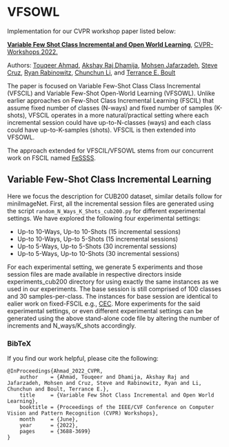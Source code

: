 # VFSOWL

Implementation for our CVPR workshop paper listed below:  

**[Variable Few Shot Class Incremental and Open World Learning](https://openaccess.thecvf.com/content/CVPR2022W/CLVision/html/Ahmad_Variable_Few_Shot_Class_Incremental_and_Open_World_Learning_CVPRW_2022_paper.html)**, [CVPR-Workshops 2022.](https://cvpr2022.thecvf.com/)

Authors: [Touqeer Ahmad](https://sites.google.com/site/touqeerahmadsite/Touqeer?authuser=0), [Akshay Raj Dhamija](https://akshay-raj-dhamija.github.io/), [Mohsen Jafarzadeh](http://www.mohsen-jafarzadeh.com/index.php), [Steve Cruz](https://scholar.google.com/citations?user=_zl-yoMAAAAJ&hl=en), [Ryan Rabinowitz](https://scholar.google.com/citations?hl=en&user=w-3eXsMAAAAJ), [Chunchun Li](https://scholar.google.com/citations?user=xPJiRT0AAAAJ&hl=en), and [Terrance E. Boult](https://vast.uccs.edu/~tboult/) 

The paper is focused on Variable Few-Shot Class Class Incremental (VFSCIL) and Variable Few-Shot Open-World Learning (VFSOWL). Unlike earlier approaches on Few-Shot Class Incremental Learning (FSCIL) that assume fixed number of classes (N-ways) and fixed number of samples (K-shots), VFSCIL operates in a more natural/practical setting where each incremental session could have up-to-N-classes (ways) and each class could have up-to-K-samples (shots). VFSCIL is then extended into VFSOWL.

The approach extended for VFSCIL/VFSOWL stems from our concurrent work on FSCIL named [FeSSSS](https://github.com/TouqeerAhmad/FeSSSS).

## Variable Few-Shot Class Incremental Learning
Here we focus the description for CUB200 dataset, similar details follow for miniImageNet. First, all the incremental session files are generated using the script ```random_N_Ways_K_Shots_cub200.py``` for different experimental settings. We have explored the following four experimental settings: 

* Up-to 10-Ways, Up-to 10-Shots (15 incremental sessions)
* Up-to 10-Ways, Up-to 5-Shots (15 incremental sessions)
* Up-to 5-Ways, Up-to 5-Shots (30 incremental sessions)
* Up-to 5-Ways, Up-to 10-Shots (30 incremental sessions)

For each experimental setting, we generate 5 experiments and those session files are made available in respective directors inside experiments_cub200 directory for using exactly the same instances as we used in our experiments. The base session is still comprised of 100 classes and 30 samples-per-class. The instances for base session are identical to ealier work on fixed-FSCIL e.g., [CEC](https://github.com/icoz69/CEC-CVPR2021). More experiments for the said experimental settings, or even different experimental settings can be generated using the above stand-alone code file by altering the number of increments and N_ways/K_shots accordingly.       






### BibTeX
If you find our work helpful, please cite the following:

```
@InProceedings{Ahmad_2022_CVPR,
    author    = {Ahmad, Touqeer and Dhamija, Akshay Raj and Jafarzadeh, Mohsen and Cruz, Steve and Rabinowitz, Ryan and Li, Chunchun and Boult, Terrance E.},
    title     = {Variable Few Shot Class Incremental and Open World Learning},
    booktitle = {Proceedings of the IEEE/CVF Conference on Computer Vision and Pattern Recognition (CVPR) Workshops},
    month     = {June},
    year      = {2022},
    pages     = {3688-3699}
}
``` 
